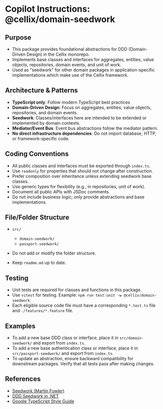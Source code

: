 # Copilot Instructions: @cellix/domain-seedwork

## Purpose
- This package provides foundational abstractions for DDD (Domain-Driven Design) in the Cellix monorepo.
- Implements base classes and interfaces for aggregates, entities, value objects, repositories, domain events, and unit of work.
- Used as "seedwork" for other domain packages in application-specific implementations which make use of the Cellix framework.

## Architecture & Patterns
- **TypeScript only**. Follow modern TypeScript best practices
- **Domain-Driven Design**: Focus on aggregates, entities, value objects, repositories, and domain events.
- **Seedwork**: Classes/interfaces here are intended to be extended or implemented by domain contexts.
- **Mediator/Event Bus**: Event bus abstractions follow the mediator pattern.
- **No direct infrastructure dependencies**: Do not import database, HTTP, or framework-specific code.

## Coding Conventions
- All public classes and interfaces must be exported through `index.ts`.
- Use `readonly` for properties that should not change after construction.
- Prefer composition over inheritance unless extending seedwork base classes.
- Use generic types for flexibility (e.g., in repositories, unit of work).
- Document all public APIs with JSDoc comments.
- Do not include business logic; only provide abstractions and base implementations.

## File/Folder Structure
- `src/`
   - `domain-seedwork/`
   - `passport-seedwork/`

- Do not add or modify the folder structure.
- Keep `readme.md` up to date.

## Testing
- Unit tests are required for classes and functions in this package.
- Use `vitest` for testing. Example: `npm run test:unit -w @cellix/domain-seedwork`.
- Each eligible source code file must have a corresponding `*.test.ts` file and `./features/*.feature` file.

## Examples
- To add a new base DDD class or interface, place it in `src/domain-seedwork/` and export from `index.ts`.
- To add a new base authentication class or interface, place it in `src/passport-seedwork/` and export from `index.ts`.
- To update an abstraction, ensure backward compatibility for downstream packages. Verify that all tests pass after making changes.

## References
- [Seedwork (Martin Fowler)](https://martinfowler.com/bliki/Seedwork.html)
- [DDD Seedwork in .NET](https://learn.microsoft.com/en-us/dotnet/architecture/microservices/microservice-ddd-cqrs-patterns/seedwork-domain-model-base-classes-interfaces)
- [Google TypeScript Style Guide](https://github.com/google/styleguide?tab=readme-ov-file#google-style-guides)
